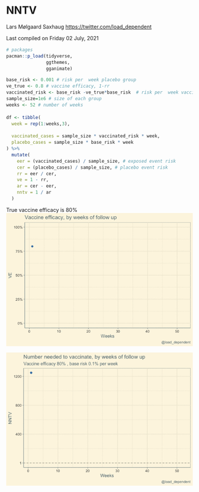 NNTV
================
Lars Mølgaard Saxhaug <https://twitter.com/load_dependent>

Last compiled on Friday 02 July, 2021

``` r
# packages
pacman::p_load(tidyverse,
               ggthemes,
               gganimate)
```

``` r
base_risk <- 0.001 # risk per  week placebo group
ve_true <- 0.8 # vaccine efficacy, 1-rr
vaccinated_risk <- base_risk -ve_true*base_risk  # risk per  week vaccinated group
sample_size=1e6 # size of each group
weeks <- 52 # number of weeks

df <- tibble(
  week = rep(1:weeks,3),
  
  vaccinated_cases = sample_size * vaccinated_risk * week,
  placebo_cases = sample_size * base_risk * week
) %>%
  mutate(
    eer = (vaccinated_cases) / sample_size, # exposed event risk
    cer = (placebo_cases) / sample_size, # placebo event risk
    rr = eer / cer,
    ve = 1 - rr,
    ar = cer - eer,
    nntv = 1 / ar
  )
```

True vaccine efficacy is 80%
![](README_files/figure-gfm/ve-1.gif)<!-- -->

![](README_files/figure-gfm/nntv-1.gif)<!-- -->
